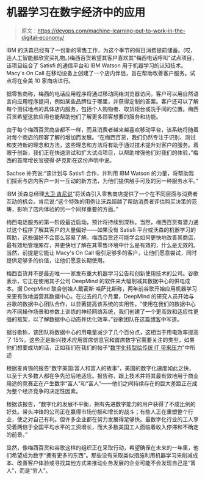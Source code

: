 # 机器学习在数字经济中的应用

> 原文：<https://devops.com/machine-learning-put-to-work-in-the-digital-economy/>

IBM 的沃森已经有了一份新的零售工作，为这个季节的假日消费提前储蓄。(哎，连人工智能都欣赏买礼物。)梅西百货希望其客户喜欢其“梅西电话呼叫”试点项目，该项目结合了 Satisfi 的通信平台和 IBM Watson 用于机器学习的认知技术。Macy's On Call 在移动设备上创建了一个店内伴侣，旨在帮助改善客户服务。试点将在全美 10 家商店进行。

据零售商称，梅西的电话应用程序将通过移动网络浏览器访问。客户可以用自然语言向应用程序提问，例如某些品牌位于哪里，并获得定制的答案。客户还可以了解每个测试地点的具体店内服务，包括个人购物者、取货柜台或洗手间的位置。梅西百货希望这款应用也能帮助他们了解更多顾客想要的服务和功能。

由于每个梅西百货商店都不一样，而且消费者越来越喜欢移动平台，该系统将随着对每个商店的顾客了解的增加而发展。“在梅西百货，我们仍然专注于识别、测试和支持新的理念和方法，这些理念和方法将有助于通过技术提升对客户的服务。着眼于创新，我们正在快速测试和扩大试点项目，以帮助增强他们对我们的体验，”梅西的首席增长官彼得·萨克斯在这份声明中说。

Sachse 补充说:“该计划与 Satisfi 合作，并利用 IBM Watson 的力量，将帮助我们探索与店内客户一对一互动的新方法，为他们提供触手可及的另一种服务水平。”

IBM 沃森总经理[大卫·肯尼说](https://www-03.ibm.com/press/us/en/pressrelease/50212.wss)“将沃森引入零售商店提供了一个在不同层面与消费者互动的机会。肯尼说:“这个特殊的用例让沃森超越了帮助消费者评估购买决策的范畴，影响了店内体验的另一个同样重要的方面。”

梅西电话服务的第一阶段最近启动，预计将持续到深秋。当然，梅西百货有潜力通过这个程序了解其客户的大量偏好——如果没有 Satisfi 平台或沃森的机器学习的帮助，这些偏好不会那么容易了解。梅西百货还可能学会如何更快地改善其商店，最有效地管理库存，并更快地了解在其零售环境中什么是有效的，什么是无效的。当然，前提是它能让 Macy's On Call 吸引足够多的客户，让他们愿意尝试，同时提供足够多的价值，让他们愿意长期使用。

梅西百货并不是最近唯一一家发布重大机器学习公告和创新使用技术的公司。谷歌表示，它正在使用其子公司 DeepMind 的软件来大幅削减其数据中心的供电成本。据 DeepMind 联合创始人戴密斯·哈萨比斯称，两年前谷歌开始应用机器学习来更有效地运营其数据中心。在过去的几个月里，DeepMind 的研究人员开始与谷歌的数据中心团队合作，以显著提高该系统的实用性。“使用在我们的数据中心内不同操作场景和参数上训练的神经网络系统，我们创建了一个更高效和适应性更强的框架，以了解数据中心动态并优化效率，”谷歌团队在这篇[博客](https://googlegreenblog.blogspot.com/2016/07/deepmind-ai-reduces-energy-used-for.html)中写道。

据谷歌称，该团队将数据中心的用电量减少了几个百分点，这相当于用电效率提高了 15%。这些正是新兴技术应用首席信息官和首席数字官需要关注的类型，如果他们想要成功的话，正如我们在我们的帖子“[数字化转型给传统 IT 带来压力](https://devops.com/2016/03/30/digital-transformation-strains-traditional/)”中所述

根据麦肯锡的报告“数字美国:富人和富人的故事”，美国的数字化速度如此之快，以至于大多数人都在争先恐后地适应。报告称，跟上技术并将其最有效地用于商业用途的竞赛正在产生数字“富人”和“富人”——他们之间持续存在的巨大差距正在成为整个经济竞争的决定性因素。

根据该报告，“数字化的发展不平衡，拥有先进数字能力的用户获得了不成比例的好处。带头冲锋的公司正在赢得市场份额和增长的战斗；有些人正在重塑整个行业，使之对自己有利。但许多企业都在努力发展得足够快。最数字化行业的工人享受着两倍于全国平均水平的工资增长，而大多数美国工人面临着收入停滞和不确定的前景。”

显然，像梅西百货和谷歌这样的组织正在采取行动，希望确保在未来的一年里，他们希望成为数字“拥有更多的东西”。那些没有采取类似措施利用机器学习来削减成本、改善客户体验或寻找其他方式来推动业务发展的企业可能不会发现自己是“富人”，而是“穷人”。